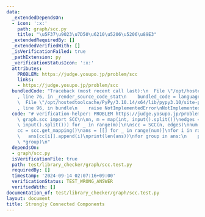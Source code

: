 ```yaml
---
data:
  _extendedDependsOn:
  - icon: ':x:'
    path: graph/scc.py
    title: "\u5F37\u9023\u7D50\u6210\u5206\u5206\u89E3"
  _extendedRequiredBy: []
  _extendedVerifiedWith: []
  _isVerificationFailed: true
  _pathExtension: py
  _verificationStatusIcon: ':x:'
  attributes:
    PROBLEM: https://judge.yosupo.jp/problem/scc
    links:
    - https://judge.yosupo.jp/problem/scc
  bundledCode: "Traceback (most recent call last):\n  File \"/opt/hostedtoolcache/PyPy/3.10.14/x64/lib/pypy3.10/site-packages/onlinejudge_verify/documentation/build.py\"\
    , line 76, in _render_source_code_stat\n    bundled_code = language.bundle(\n\
    \  File \"/opt/hostedtoolcache/PyPy/3.10.14/x64/lib/pypy3.10/site-packages/onlinejudge_verify/languages/python.py\"\
    , line 96, in bundle\n    raise NotImplementedError\nNotImplementedError\n"
  code: "# verification-helper: PROBLEM https://judge.yosupo.jp/problem/scc\n\nfrom\
    \ graph.scc import SCC\n\nn, m = map(int, input().split())\nedges = [tuple(map(int,\
    \ input().split())) for _ in range(m)]\n\nscc = SCC(n, edges)\nnum = scc.count_components()\n\
    cc = scc.get_mapping()\nans = [[] for _ in range(num)]\nfor i in range(n):\n \
    \   ans[cc[i]].append(i)\nprint(len(ans))\nfor group in ans:\n    print(len(group),\
    \ *group)\n"
  dependsOn:
  - graph/scc.py
  isVerificationFile: true
  path: test/library_checker/graph/scc.test.py
  requiredBy: []
  timestamp: '2024-09-14 02:07:16+09:00'
  verificationStatus: TEST_WRONG_ANSWER
  verifiedWith: []
documentation_of: test/library_checker/graph/scc.test.py
layout: document
title: Strongly Connected Components
---
```



